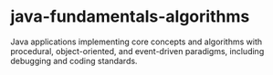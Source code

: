 # java-fundamentals-algorithms
Java applications implementing core concepts and algorithms with procedural, object-oriented, and event-driven paradigms, including debugging and coding standards.
